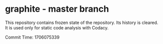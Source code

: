 # graphite - master branch

This repository contains frozen state of the repository.
Its history is cleared. It is used only for static code
analysis with Codacy.

Commit Time: 1706075339